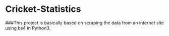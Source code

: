 # Cricket-Statistics

###This project is basically based on scraping the data from an internet site using bs4 in Python3.
